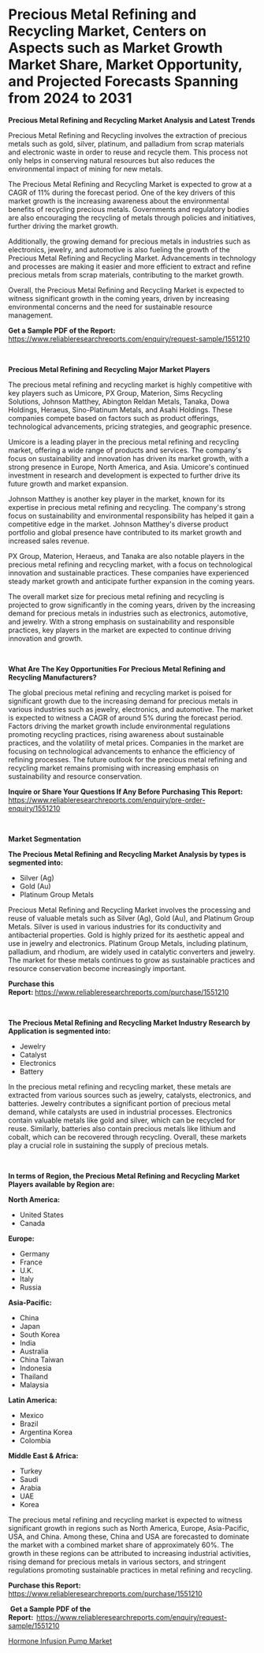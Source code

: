 <p><h1>Precious Metal Refining and Recycling Market, Centers on Aspects such as Market Growth Market Share, Market Opportunity, and Projected Forecasts Spanning from 2024 to 2031</h1></p><p><strong>Precious Metal Refining and Recycling Market Analysis and Latest Trends</strong></p>
<p><p>Precious Metal Refining and Recycling involves the extraction of precious metals such as gold, silver, platinum, and palladium from scrap materials and electronic waste in order to reuse and recycle them. This process not only helps in conserving natural resources but also reduces the environmental impact of mining for new metals.</p><p>The Precious Metal Refining and Recycling Market is expected to grow at a CAGR of 11% during the forecast period. One of the key drivers of this market growth is the increasing awareness about the environmental benefits of recycling precious metals. Governments and regulatory bodies are also encouraging the recycling of metals through policies and initiatives, further driving the market growth.</p><p>Additionally, the growing demand for precious metals in industries such as electronics, jewelry, and automotive is also fueling the growth of the Precious Metal Refining and Recycling Market. Advancements in technology and processes are making it easier and more efficient to extract and refine precious metals from scrap materials, contributing to the market growth.</p><p>Overall, the Precious Metal Refining and Recycling Market is expected to witness significant growth in the coming years, driven by increasing environmental concerns and the need for sustainable resource management.</p></p>
<p><strong>Get a Sample PDF of the Report:&nbsp;</strong> <a href="https://www.reliableresearchreports.com/enquiry/request-sample/1551210">https://www.reliableresearchreports.com/enquiry/request-sample/1551210</a></p>
<p>&nbsp;</p>
<p><strong>Precious Metal Refining and Recycling Major Market Players</strong></p>
<p><p>The precious metal refining and recycling market is highly competitive with key players such as Umicore, PX Group, Materion, Sims Recycling Solutions, Johnson Matthey, Abington Reldan Metals, Tanaka, Dowa Holdings, Heraeus, Sino-Platinum Metals, and Asahi Holdings. These companies compete based on factors such as product offerings, technological advancements, pricing strategies, and geographic presence.</p><p>Umicore is a leading player in the precious metal refining and recycling market, offering a wide range of products and services. The company's focus on sustainability and innovation has driven its market growth, with a strong presence in Europe, North America, and Asia. Umicore's continued investment in research and development is expected to further drive its future growth and market expansion.</p><p>Johnson Matthey is another key player in the market, known for its expertise in precious metal refining and recycling. The company's strong focus on sustainability and environmental responsibility has helped it gain a competitive edge in the market. Johnson Matthey's diverse product portfolio and global presence have contributed to its market growth and increased sales revenue.</p><p>PX Group, Materion, Heraeus, and Tanaka are also notable players in the precious metal refining and recycling market, with a focus on technological innovation and sustainable practices. These companies have experienced steady market growth and anticipate further expansion in the coming years.</p><p>The overall market size for precious metal refining and recycling is projected to grow significantly in the coming years, driven by the increasing demand for precious metals in industries such as electronics, automotive, and jewelry. With a strong emphasis on sustainability and responsible practices, key players in the market are expected to continue driving innovation and growth.</p></p>
<p>&nbsp;</p>
<p><strong>What Are The Key Opportunities For Precious Metal Refining and Recycling Manufacturers?</strong></p>
<p><p>The global precious metal refining and recycling market is poised for significant growth due to the increasing demand for precious metals in various industries such as jewelry, electronics, and automotive. The market is expected to witness a CAGR of around 5% during the forecast period. Factors driving the market growth include environmental regulations promoting recycling practices, rising awareness about sustainable practices, and the volatility of metal prices. Companies in the market are focusing on technological advancements to enhance the efficiency of refining processes. The future outlook for the precious metal refining and recycling market remains promising with increasing emphasis on sustainability and resource conservation.</p></p>
<p><strong>Inquire or Share Your Questions If Any Before Purchasing This Report:</strong> <a href="https://www.reliableresearchreports.com/enquiry/pre-order-enquiry/1551210">https://www.reliableresearchreports.com/enquiry/pre-order-enquiry/1551210</a></p>
<p>&nbsp;</p>
<p><strong>Market Segmentation</strong></p>
<p><strong>The Precious Metal Refining and Recycling Market Analysis by types is segmented into:</strong></p>
<p><ul><li>Silver (Ag)</li><li>Gold (Au)</li><li>Platinum Group Metals</li></ul></p>
<p><p>Precious Metal Refining and Recycling Market involves the processing and reuse of valuable metals such as Silver (Ag), Gold (Au), and Platinum Group Metals. Silver is used in various industries for its conductivity and antibacterial properties. Gold is highly prized for its aesthetic appeal and use in jewelry and electronics. Platinum Group Metals, including platinum, palladium, and rhodium, are widely used in catalytic converters and jewelry. The market for these metals continues to grow as sustainable practices and resource conservation become increasingly important.</p></p>
<p><strong>Purchase this Report:&nbsp;</strong><a href="https://www.reliableresearchreports.com/purchase/1551210">https://www.reliableresearchreports.com/purchase/1551210</a></p>
<p>&nbsp;</p>
<p><strong>The Precious Metal Refining and Recycling Market Industry Research by Application is segmented into:</strong></p>
<p><ul><li>Jewelry</li><li>Catalyst</li><li>Electronics</li><li>Battery</li></ul></p>
<p><p>In the precious metal refining and recycling market, these metals are extracted from various sources such as jewelry, catalysts, electronics, and batteries. Jewelry contributes a significant portion of precious metal demand, while catalysts are used in industrial processes. Electronics contain valuable metals like gold and silver, which can be recycled for reuse. Similarly, batteries also contain precious metals like lithium and cobalt, which can be recovered through recycling. Overall, these markets play a crucial role in sustaining the supply of precious metals.</p></p>
<p>&nbsp;</p>
<p><strong>In terms of Region, the Precious Metal Refining and Recycling Market Players available by Region are:</strong></p>
<p>
    <p> <strong> North America: </strong>
        <ul>
            <li>United States</li>
            <li>Canada</li>
        </ul>
        </p> 
    <p> <strong> Europe: </strong>
        <ul>
            <li>Germany</li>
            <li>France</li>
            <li>U.K.</li>
            <li>Italy</li>
            <li>Russia</li>
        </ul>
        </p> 
    <p> <strong> Asia-Pacific: </strong>
        <ul>
            <li>China</li>
            <li>Japan</li>
            <li>South Korea</li>
            <li>India</li>
            <li>Australia</li>
            <li>China Taiwan</li>
            <li>Indonesia</li>
            <li>Thailand</li>
            <li>Malaysia</li>
        </ul>
        </p> 
    <p> <strong> Latin America: </strong>
        <ul>
            <li>Mexico</li>
            <li>Brazil</li>
            <li>Argentina Korea</li>
            <li>Colombia</li>
        </ul>
        </p> 
    <p> <strong> Middle East & Africa: </strong>
        <ul>
            <li>Turkey</li>
            <li>Saudi</li>
            <li>Arabia</li>
            <li>UAE</li>
            <li>Korea</li>
        </ul>
    </p>
    </p>
<p><p>The precious metal refining and recycling market is expected to witness significant growth in regions such as North America, Europe, Asia-Pacific, USA, and China. Among these, China and USA are forecasted to dominate the market with a combined market share of approximately 60%. The growth in these regions can be attributed to increasing industrial activities, rising demand for precious metals in various sectors, and stringent regulations promoting sustainable practices in metal refining and recycling.</p></p>
<p><strong>Purchase this Report: </strong><a href="https://www.reliableresearchreports.com/purchase/1551210">https://www.reliableresearchreports.com/purchase/1551210</a></p>
<p>&nbsp;<strong>Get a Sample PDF of the Report:&nbsp;&nbsp;</strong><a href="https://www.reliableresearchreports.com/enquiry/request-sample/1551210">https://www.reliableresearchreports.com/enquiry/request-sample/1551210</a></p>
<p><strong></strong></p>
<p><p><a href="https://pretty-mail-caf.notion.site/Hormone-Infusion-Pump-Market-Research-Report-The-Key-To-Successful-Business-Strategy-Forecasted-for-6324b7a83bb44672bf885afb5f1c586c">Hormone Infusion Pump Market</a></p></p>